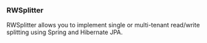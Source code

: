 ### RWSplitter

RWSplitter allows you to implement single or multi-tenant read/write splitting using Spring and Hibernate JPA.
